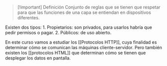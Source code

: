 >[!important] Definición
>Conjunto de reglas que se tienen que respetar para que las funciones de una capa se entiendan en dispositivos diferentes.

Existen dos tipos:
	1. Propietarios: son privados, para usarlos habría que pedir permisos o pagar.
	2. Públicos: de uso abierto.

En este curso vamos a estudiar los [[Protocolos HTTP]], cuya finalidad es determinar cómo se comunican las máquinas cliente-servidor. Pero también existen los [[protocolos HTML]] que determinan cómo se tienen que desplegar los datos en pantalla.